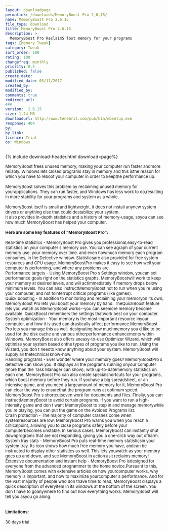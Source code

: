 ```yaml
---
layout: downloadpage
permalink: /downloads/MemoryBoost-Pro-2,6,15/
name: MemoryBoost Pro 2.6.15
file_type: download
title: MemoryBoost Pro 2.6.15
description: >-
  MemoryBoost Pro ReclaimS lost memory for your programs
tags: [Memory Tweak]
category: Tweak
sort_order: 100
rating: 100
changefreq: monthly
priority: 0.5
published: false
create_date: 
modified_date: 03/11/2017
created_by: 
modified_by: 
comments: true
redirect_url: 
### 
version:  2.6.15
size: 1.74 MB
downloadurl: http://www.tenebril.com/pub/bin/mbsetup.exe
response: 404
by: 
by_link: 
licence: Trial 
os: Windows
---
```


{% include download-header.html download=page%}

<p style="fix-download-text !important">
<p><font size="2"><p>MemoryBoost frees unused memory, making your computer run faster andmore reliably. Windows lets closed programs stay in memory and this isthe reason for which you have to reboot your computer in order to keepthe performance up.<br />
<br />
MemoryBoost solves this problem by reclaiming unused memory for yourapplications. They can run faster, and Windows has less work to do,resulting in more stability for your programs and system as a whole. <br />
<br />
MemoryBoost itself is small and lightweight. it does not install anynew system drivers or anything else that could destabilize your system.<br />
It also provides in-depth statistics and a history of memory-usage, soyou can see how much MemoryBoost has helped your computer.<br />
<br />
<span><strong>Here are some key features of "MemoryBoost Pro":</strong></span><br />
<br />
Real-time statistics - MemoryBoost Pro gives you professional,easy-to-read statistics on your computer s memory use. You can see agraph of your current memory use. your memory over time. and even howmuch memory each program consumes, in the Detective window. Statisticsare also provided for free system resources and CPU usage. MemoryBoostPro makes it easy to see how well your computer is performing, and where any problems are. <br />
Performance targets - Using MemoryBoost Pro s Settings window, youcan set performance goals right on the statistics graphs. MemoryBoostwill work to keep your memory at desired levels, and will actimmediately if memory drops below minimum levels. You can also instructMemoryBoost not to run when you re using your computer, and not tointerrupt critical programs (like games).<br />
Quick boosting - In addition to monitoring and reclaiming your memoryon its own, MemoryBoost Pro lets you boost your memory by hand. TheQuickBoost feature lets you watch as MemoryBoost works--you can seemore memory become available. QuickBoost remembers the settings thatwork best on your computer.<br />
System optimization - Your memory is the most important resource inyour computer, and how it is used can drastically affect performance.MemoryBoost Pro lets you manage this as well, designating how muchmemory you d like to be used for the disk cache and various otherperformance enhancements within Windows. MemoryBoost also offers aneasy-to-use Optimizer Wizard, which will optimize your system based onthe types of programs you like to run. Using the Wizard, you don t needto know anything about your system. MemoryBoost will supply all thetechnical know-how.<br />
Handling programs - Ever wonder where your memory goes? MemoryBoostPro s detective can show you. It displays all the programs running onyour computer (more than the Task Manager can show), with up-to-datememory statistics on each one. MemoryBoost Pro can also create specialshortcuts for your programs, which boost memory before they run. If youhave a big spreadsheet, or an intensive game, and you need a largeamount of memory for it, MemoryBoost Pro can clear the way to ensurethat the program runs at optimum speed. MemoryBoost Pro s shortcutseven work for documents and files. Finally, you can instructMemoryBoost to avoid certain programs. If you want to run a high-intensity game and don t want MemoryBoost to step in and manage memorywhile you re playing, you can put the game on the Avoided Programs list.<br />
Crash protection - The majority of computer crashes come when systemresources are low. MemoryBoost Pro warns you when you reach a criticalpoint, allowing you to close programs safely before your computerbecomes unstable. In serious cases, MemoryBoost can instantly shut downprograms that are not responding, giving you a one-click way out ofharm.<br />
System tray stats - MemoryBoost Pro puts real-time memory statisticsin your system tray. Its icon shows how much free memory you have, andcan be instructed to display other statistics as well. This lets youwatch as your memory goes up and down, and see MemoryBoost in action asit reclaims memory!<br />
Extensive documentation and instant help - MemoryBoost Pro isdesigned for everyone from the advanced programmer to the home novice.Pursuant to this, MemoryBoost comes with extensive articles on how yourcomputer works, why memory is important, and how to maximize yourcomputer s performance. And for the vast majority of people who don thave time to read, MemoryBoost displays a quick description of everyitem in its windows at the bottom of the screen. You don t have to goanywhere to find out how everything works. MemoryBoost will tell you asyou go along.<br />
<br />
<br />
<span><strong>Limitations:</strong></span><br />
<br />
30 days trial</p></p></p>
